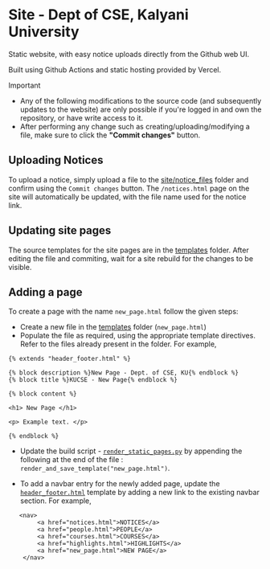 # Site - Dept of CSE, Kalyani University

Static website, with easy notice uploads directly from the Github web UI. 

Built using Github Actions and static hosting provided by Vercel.

> [!IMPORTANT]  
> - Any of the following modifications to the source code (and subsequently updates to the website) are only possible if you're logged in and own the repository, or have write access to it.
> - After performing any change such as creating/uploading/modifying a file, make sure to click the  **"Commit changes"** button.


## Uploading Notices

To upload a notice, simply upload a file to the [site/notice_files](site/notice_files) folder and confirm using the `Commit changes` button. The `/notices.html` page on the site will automatically be updated, with the file name used for the notice link.


## Updating site pages

The source templates for the site pages are in the [templates](templates) folder. After editing the file and commiting, wait for a site rebuild for the changes to be visible.

## Adding a page

To create a page with the name `new_page.html` follow the given steps:

- Create a new file in the  [templates](templates) folder (`new_page.html`)
- Populate the file as required, using the appropriate template directives. Refer to the files already present in the folder. For example, 
```
{% extends "header_footer.html" %}

{% block description %}New Page - Dept. of CSE, KU{% endblock %}
{% block title %}KUCSE - New Page{% endblock %}

{% block content %}

<h1> New Page </h1>

<p> Example text. </p>

{% endblock %}
```

- Update the build script - [`render_static_pages.py`](build_scripts/render_static_pages.py) by appending the following at the end of the file : `render_and_save_template("new_page.html")`.

- To add a navbar entry for the newly added page, update the [`header_footer.html`](templates/header_footer.html) template by adding a new link to the existing navbar section. For example, 
```
   <nav>
        <a href="notices.html">NOTICES</a>
        <a href="people.html">PEOPLE</a>
        <a href="courses.html">COURSES</a>
        <a href="highlights.html">HIGHLIGHTS</a>
        <a href="new_page.html">NEW PAGE</a>
    </nav>

```


